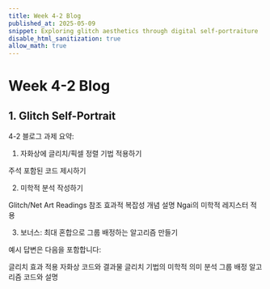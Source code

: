 ```yaml
---
title: Week 4-2 Blog
published_at: 2025-05-09
snippet: Exploring glitch aesthetics through digital self-portraiture
disable_html_sanitization: true
allow_math: true
---
```


# Week 4-2 Blog

## 1. Glitch Self-Portrait

4-2 블로그 과제 요약:

1. 자화상에 글리치/픽셀 정렬 기법 적용하기

주석 포함된 코드 제시하기

2. 미학적 분석 작성하기

Glitch/Net Art Readings 참조
효과적 복잡성 개념 설명
Ngai의 미학적 레지스터 적용

3. 보너스: 최대 혼합으로 그룹 배정하는 알고리즘 만들기

예시 답변은 다음을 포함합니다:

글리치 효과 적용 자화상 코드와 결과물
글리치 기법의 미학적 의미 분석
그룹 배정 알고리즘 코드와 설명
